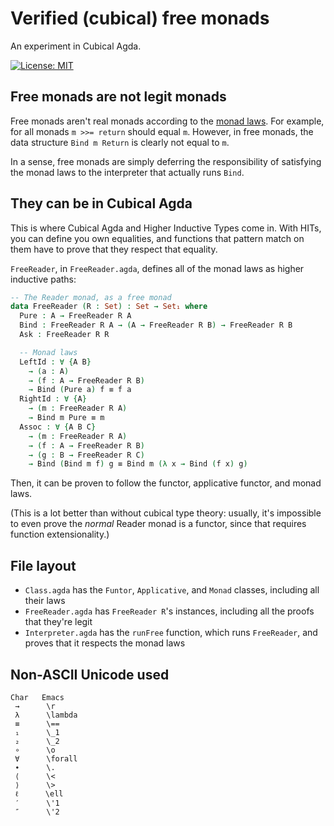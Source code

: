 # Verified (cubical) free monads

An experiment in Cubical Agda.

[![License: MIT](https://img.shields.io/badge/License-MIT-yellow.svg)](https://opensource.org/licenses/MIT)

## Free monads are not legit monads

Free monads aren't real monads according to the [monad
laws](https://wiki.haskell.org/Monad_laws).  For example, for all monads
`m >>= return` should equal `m`.  However, in free monads, the data structure
`Bind m Return` is clearly not equal to `m`.

In a sense, free monads are simply deferring the responsibility of satisfying
the monad laws to the interpreter that actually runs `Bind`.

## They can be in Cubical Agda

This is where Cubical Agda and Higher Inductive Types come in.  With HITs, you
can define you own equalities, and functions that pattern match on them have to
prove that they respect that equality.

`FreeReader`, in `FreeReader.agda`, defines all of the monad laws as higher
inductive paths:

```agda
-- The Reader monad, as a free monad
data FreeReader (R : Set) : Set → Set₁ where
  Pure : A → FreeReader R A
  Bind : FreeReader R A → (A → FreeReader R B) → FreeReader R B
  Ask : FreeReader R R

  -- Monad laws
  LeftId : ∀ {A B}
    → (a : A)
    → (f : A → FreeReader R B)
    → Bind (Pure a) f ≡ f a
  RightId : ∀ {A}
    → (m : FreeReader R A)
    → Bind m Pure ≡ m
  Assoc : ∀ {A B C}
    → (m : FreeReader R A)
    → (f : A → FreeReader R B)
    → (g : B → FreeReader R C)
    → Bind (Bind m f) g ≡ Bind m (λ x → Bind (f x) g)
```

Then, it can be proven to follow the functor, applicative functor, and monad
laws.

(This is a lot better than without cubical type theory: usually, it's
impossible to even prove the *normal* Reader monad is a functor, since that
requires function extensionality.)

## File layout

 * `Class.agda` has the `Funtor`, `Applicative`, and `Monad` classes, including
   all their laws
 * `FreeReader.agda` has `FreeReader R`'s instances, including all the proofs
   that they're legit
 * `Interpreter.agda` has the `runFree` function, which runs `FreeReader`, and
   proves that it respects the monad laws

## Non-ASCII Unicode used

```
Char   Emacs
 →      \r
 λ      \lambda
 ≡      \==
 ₁      \_1
 ₂      \_2
 ∘      \o
 ∀      \forall
 ∙      \.
 ⟨      \<
 ⟩      \>
 ℓ      \ell
 ′      \'1
 ″      \'2
```
